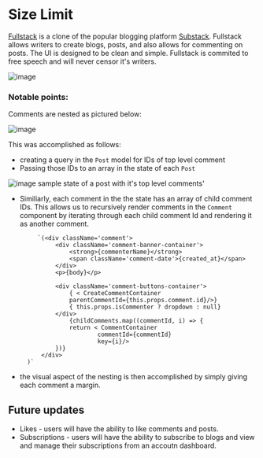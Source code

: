 # Size Limit

[Fullstack](https://fullstack-aa.herokuapp.com/#/) is a clone of the popular blogging platform [Substack](https://substack.com/). Fullstack allows writers to create blogs, posts, and also allows for commenting on posts. The UI is designed to be clean and simple. Fullstack is commited to free speech and will never censor it's writers.

![image](https://user-images.githubusercontent.com/59425912/149536189-4cde2765-2b32-4dc1-a6c5-6ca948d6acda.png)

### Notable points:

Comments are nested as pictured below:

![image](https://user-images.githubusercontent.com/59425912/149536599-ada46624-126e-4b0b-96af-74c7bff0fef3.png)

This was accomplished as follows:
* creating a query in the `Post` model for IDs of top level comment
* Passing those IDs to an array in the state of each `Post`
 
![image](https://user-images.githubusercontent.com/59425912/149537263-d3ef6aa2-09ee-4691-9d28-beb8a2b64b47.png)
sample state of a post with it's top level comments' 

* Similiarly, each comment in the the state has an array of child comment IDs. This allows us to recursively render comments in the `Comment` component by iterating through each child comment Id and rendering it as another comment. 


           `(<div className='comment'>
                <div className='comment-banner-container'>
                    <strong>{commenterName}</strong>
                    <span className='comment-date'>{created_at}</span>
                </div>
                <p>{body}</p>

                <div className='comment-buttons-container'>
                    { < CreateCommentContainer 
                    parentCommentId={this.props.comment.id}/>}
                    { this.props.isCommenter ? dropdown : null}
                </div>         
                    {childComments.map((commentId, i) => {
                    return < CommentContainer 
                            commentId={commentId}
                            key={i}/>
                })}
            </div>
        )`

* the visual aspect of the nesting is then accomplished by simply giving each comment a margin.

## Future updates

* Likes - users will have the ability to like comments and posts.
* Subscriptions - users will have the ability to subscribe to blogs and view and manage their subscriptions from an accoutn dashboard.
